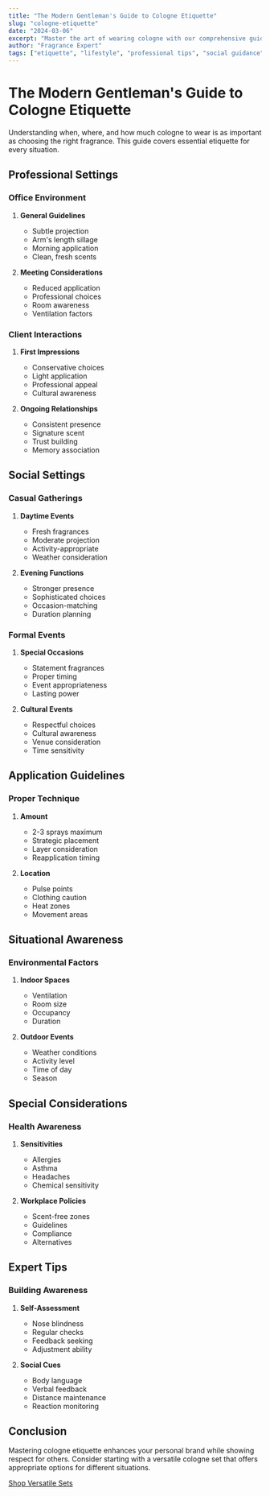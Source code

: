 ```yaml
---
title: "The Modern Gentleman's Guide to Cologne Etiquette"
slug: "cologne-etiquette"
date: "2024-03-06"
excerpt: "Master the art of wearing cologne with our comprehensive guide to fragrance etiquette in professional, social, and intimate settings."
author: "Fragrance Expert"
tags: ["etiquette", "lifestyle", "professional tips", "social guidance"]
---
```


# The Modern Gentleman's Guide to Cologne Etiquette

Understanding when, where, and how much cologne to wear is as important as choosing the right fragrance. This guide covers essential etiquette for every situation.

## Professional Settings

### Office Environment

1. **General Guidelines**

   - Subtle projection
   - Arm's length sillage
   - Morning application
   - Clean, fresh scents

2. **Meeting Considerations**
   - Reduced application
   - Professional choices
   - Room awareness
   - Ventilation factors

### Client Interactions

1. **First Impressions**

   - Conservative choices
   - Light application
   - Professional appeal
   - Cultural awareness

2. **Ongoing Relationships**
   - Consistent presence
   - Signature scent
   - Trust building
   - Memory association

## Social Settings

### Casual Gatherings

1. **Daytime Events**

   - Fresh fragrances
   - Moderate projection
   - Activity-appropriate
   - Weather consideration

2. **Evening Functions**
   - Stronger presence
   - Sophisticated choices
   - Occasion-matching
   - Duration planning

### Formal Events

1. **Special Occasions**

   - Statement fragrances
   - Proper timing
   - Event appropriateness
   - Lasting power

2. **Cultural Events**
   - Respectful choices
   - Cultural awareness
   - Venue consideration
   - Time sensitivity

## Application Guidelines

### Proper Technique

1. **Amount**

   - 2-3 sprays maximum
   - Strategic placement
   - Layer consideration
   - Reapplication timing

2. **Location**
   - Pulse points
   - Clothing caution
   - Heat zones
   - Movement areas

## Situational Awareness

### Environmental Factors

1. **Indoor Spaces**

   - Ventilation
   - Room size
   - Occupancy
   - Duration

2. **Outdoor Events**
   - Weather conditions
   - Activity level
   - Time of day
   - Season

## Special Considerations

### Health Awareness

1. **Sensitivities**

   - Allergies
   - Asthma
   - Headaches
   - Chemical sensitivity

2. **Workplace Policies**
   - Scent-free zones
   - Guidelines
   - Compliance
   - Alternatives

## Expert Tips

### Building Awareness

1. **Self-Assessment**

   - Nose blindness
   - Regular checks
   - Feedback seeking
   - Adjustment ability

2. **Social Cues**
   - Body language
   - Verbal feedback
   - Distance maintenance
   - Reaction monitoring

## Conclusion

Mastering cologne etiquette enhances your personal brand while showing respect for others. Consider starting with a versatile cologne set that offers appropriate options for different situations.

[Shop Versatile Sets](/products?category=versatile)
